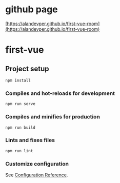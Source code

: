 # github page
[https://alandevper.github.io/first-vue-room](https://alandevper.github.io/first-vue-room)

# first-vue

## Project setup
```
npm install
```

### Compiles and hot-reloads for development
```
npm run serve
```

### Compiles and minifies for production
```
npm run build
```

### Lints and fixes files
```
npm run lint
```

### Customize configuration
See [Configuration Reference](https://cli.vuejs.org/config/).
